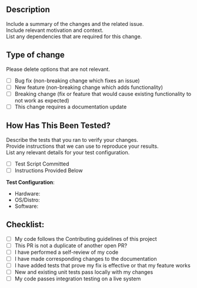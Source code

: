 ## Description

Include a summary of the changes and the related issue.  
Include relevant motivation and context.  
List any dependencies that are required for this change.

## Type of change

Please delete options that are not relevant.

- [ ] Bug fix (non-breaking change which fixes an issue)
- [ ] New feature (non-breaking change which adds functionality)
- [ ] Breaking change (fix or feature that would cause existing functionality to not work as expected)
- [ ] This change requires a documentation update

## How Has This Been Tested?

Describe the tests that you ran to verify your changes.  
Provide instructions that we can use to reproduce your results.  
List any relevant details for your test configuration.

- [ ] Test Script Committed
- [ ] Instructions Provided Below

**Test Configuration**:
* Hardware:
* OS/Distro:
* Software:

## Checklist:

- [ ] My code follows the Contributing guidelines of this project
- [ ] This PR is not a duplicate of another open PR?
- [ ] I have performed a self-review of my code
- [ ] I have made corresponding changes to the documentation
- [ ] I have added tests that prove my fix is effective or that my feature works
- [ ] New and existing unit tests pass locally with my changes
- [ ] My code passes integration testing on a live system
